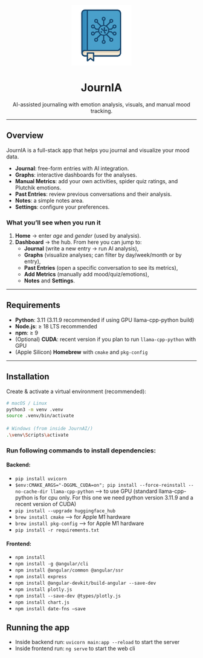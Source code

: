 <p align="center">
  <img alt="App logo" src="JournAI/frontend/src/favicon.ico" width="160">
</p>

<h1 align="center">JournIA</h1>
<p align="center">
  AI-assisted journaling with emotion analysis, visuals, and manual mood tracking.
</p>

---

## Overview

JournIA is a full-stack app that helps you journal and visualize your mood data.

- **Journal**: free-form entries with AI integration.
- **Graphs**: interactive dashboards for the analyses.
- **Manual Metrics**: add your own activities, spider quiz ratings, and Plutchik emotions.
- **Past Entries**: review previous conversations and their analysis.
- **Notes**: a simple notes area.
- **Settings**: configure your preferences.

### What you’ll see when you run it

1. **Home** → enter *age* and *gender* (used by analysis).
2. **Dashboard** → the hub. From here you can jump to:
   - **Journal** (write a new entry -> run AI analysis),
   - **Graphs** (visualize analyses; can filter by day/week/month or by entry),
   - **Past Entries** (open a specific conversation to see its metrics),
   - **Add Metrics** (manually add mood/quiz/emotions),
   - **Notes** and **Settings**.

---

## Requirements

- **Python**: 3.11 (3.11.9 recommended if using GPU llama-cpp-python build)
- **Node.js**: ≥ 18 LTS recommended
- **npm**: ≥ 9
- (Optional) **CUDA**: recent version if you plan to run `llama-cpp-python` with GPU
- (Apple Silicon) **Homebrew** with `cmake` and `pkg-config`

---

## Installation
Create & activate a virtual environment (recommended):

```bash
# macOS / Linux
python3 -m venv .venv
source .venv/bin/activate

# Windows (from inside JournAI/)
.\venv\Scripts\activate
```
### Run following commands to install  dependencies: 
#### Backend:
- `pip install uvicorn`
- `$env:CMAKE_ARGS="-DGGML_CUDA=on"; pip install --force-reinstall --no-cache-dir llama-cpp-python` —> to use GPU (standard llama-cpp-python is for cpu only. For this one we need python version 3.11.9 and a recent version of CUDA)
- `pip install --upgrade huggingface_hub`
- `brew install cmake` —> for Apple M1 hardware
- `brew install pkg-config` —> for Apple M1 hardware
- `pip install -r requirements.txt`

#### Frontend:
- `npm install`
- `npm install -g @angular/cli` 
- `npm install @angular/common @angular/ssr`
- `npm install express`
- `npm install @angular-devkit/build-angular --save-dev`
- `npm install plotly.js`
- `npm install --save-dev @types/plotly.js`
- `npm install chart.js` 
- `npm install date-fns —save`


## Running the app
- Inside backend run: `uvicorn main:app --reload` to start the server
- Inside frontend run: `ng serve` to start the web cli
